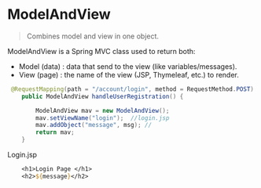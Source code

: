 
<h1>ModelAndView</h1>

>Combines model and view in one object.

ModelAndView is a Spring MVC class used to return both:
- Model (data) : data that send to the view (like variables/messages).
- View (page) : the name of the view (JSP, Thymeleaf, etc.) to render.


```java
 @RequestMapping(path = "/account/login", method = RequestMethod.POST)
    public ModelAndView handleUserRegistration() {

        ModelAndView mav = new ModelAndView();
        mav.setViewName("login");  //login.jsp
        mav.addObject("message", msg); // 
        return mav;
    }
```
Login.jsp
```jsp
    <h1>Login Page </h1>
    <h2>${message}</h2>
```








